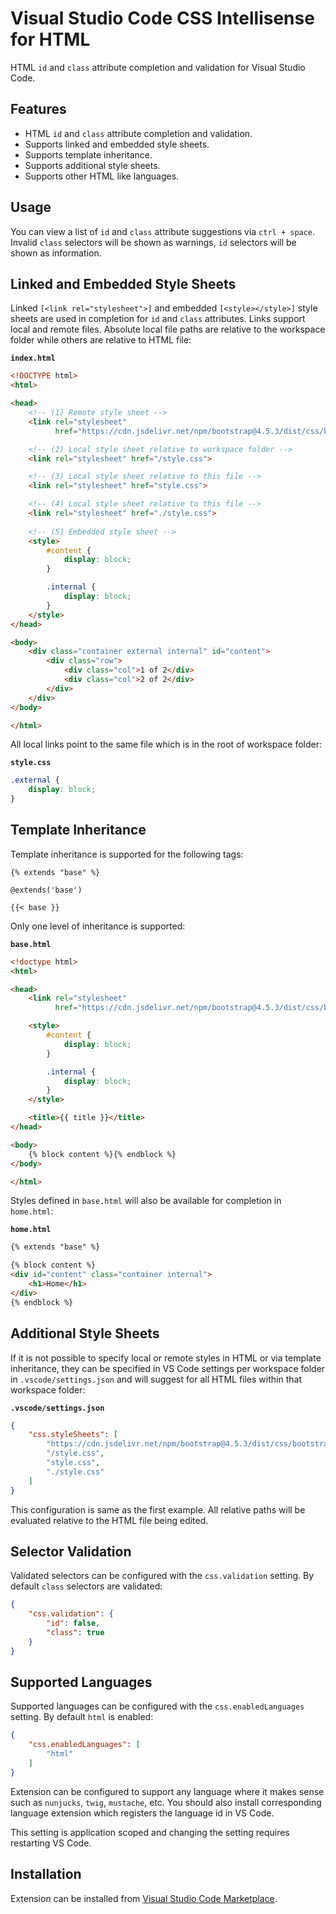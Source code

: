 # Visual Studio Code CSS Intellisense for HTML

HTML `id` and `class` attribute completion and validation for Visual Studio Code.

## Features

- HTML `id` and `class` attribute completion and validation.
- Supports linked and embedded style sheets.
- Supports template inheritance.
- Supports additional style sheets.
- Supports other HTML like languages.

## Usage

You can view a list of `id` and `class` attribute suggestions via `ctrl + space`. Invalid `class` selectors will be shown as warnings, `id` selectors will be shown as information.

## Linked and Embedded Style Sheets

Linked `[<link rel="stylesheet">]` and embedded `[<style></style>]` style sheets are used in completion for `id` and `class` attributes. Links support local and remote files. Absolute local file paths are relative to the workspace folder while others are relative to HTML file:

**`index.html`**
```html
<!DOCTYPE html>
<html>

<head>
    <!-- (1) Remote style sheet -->
    <link rel="stylesheet"
          href="https://cdn.jsdelivr.net/npm/bootstrap@4.5.3/dist/css/bootstrap.min.css">

    <!-- (2) Local style sheet relative to workspace folder -->
    <link rel="stylesheet" href="/style.css">

    <!-- (3) Local style sheet relative to this file -->
    <link rel="stylesheet" href="style.css">

    <!-- (4) Local style sheet relative to this file -->
    <link rel="stylesheet" href="./style.css">
    
    <!-- (5) Embedded style sheet -->
    <style>
        #content {
            display: block;
        }

        .internal {
            display: block;
        }
    </style>
</head>

<body>
    <div class="container external internal" id="content">
        <div class="row">
            <div class="col">1 of 2</div>
            <div class="col">2 of 2</div>
        </div>
    </div>
</body>

</html>
```
All local links point to the same file which is in the root of workspace folder:

**`style.css`**
```css
.external {
    display: block;
}
```

## Template Inheritance

Template inheritance is supported for the following tags:

```
{% extends "base" %}

@extends('base')

{{< base }}
```

Only one level of inheritance is supported:

**`base.html`**
```html
<!doctype html>
<html>

<head>
    <link rel="stylesheet"
          href="https://cdn.jsdelivr.net/npm/bootstrap@4.5.3/dist/css/bootstrap.min.css">

    <style>
        #content {
            display: block;
        }

        .internal {
            display: block;
        }
    </style>

    <title>{{ title }}</title>
</head>

<body>
    {% block content %}{% endblock %}
</body>

</html>
```

Styles defined in `base.html` will also be available for completion in `home.html`:

**`home.html`**
```html
{% extends "base" %}

{% block content %}
<div id="content" class="container internal">
    <h1>Home</h1>
</div>
{% endblock %}
```

## Additional Style Sheets

If it is not possible to specify local or remote styles in HTML or via template inheritance, they can be specified in VS Code settings per workspace folder in `.vscode/settings.json` and will suggest for all HTML files within that workspace folder:

**`.vscode/settings.json`**
```json
{
    "css.styleSheets": [
        "https://cdn.jsdelivr.net/npm/bootstrap@4.5.3/dist/css/bootstrap.min.css",
        "/style.css",
        "style.css",
        "./style.css"
    ]
}
```

This configuration is same as the first example. All relative paths will be evaluated relative to the HTML file being edited.

## Selector Validation

Validated selectors can be configured with the `css.validation` setting. By default `class` selectors are validated:

```json
{
    "css.validation": {
        "id": false,
        "class": true
    }
}
```

## Supported Languages

Supported languages can be configured with the `css.enabledLanguages` setting. By default `html` is enabled:

```json
{
    "css.enabledLanguages": [
        "html"
    ]
}
```

Extension can be configured to support any language where it makes sense such as `nunjucks`, `twig`, `mustache`, etc. You should also install corresponding language extension which registers the language id in VS Code.

This setting is application scoped and changing the setting requires restarting VS Code.

## Installation

Extension can be installed from [Visual Studio Code Marketplace](https://marketplace.visualstudio.com/items?itemName=ecmel.vscode-html-css).
